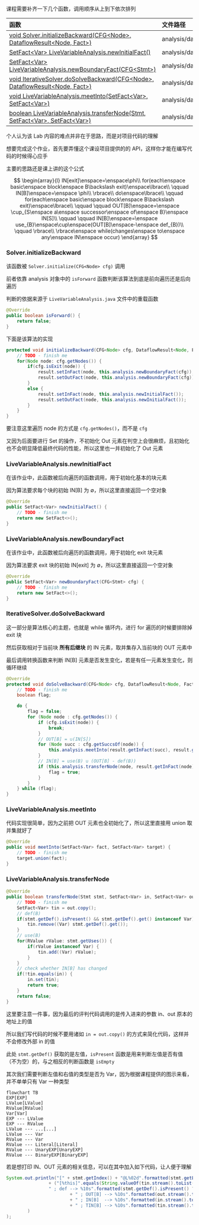 课程需要补齐一下几个函数，调用顺序从上到下依次排列

| 函数 | 文件路径 |
| :-- | :-- |
| [void Solver.initializeBackward(CFG\<Node\>, DataflowResult\<Node, Fact\>)](#Solver.initializeBackward) | analysis/dataflow/solver/Solver.java |
| [SetFact\<Var\> LiveVariableAnalysis.newInitialFact()](#LiveVariableAnalysis.newInitialFact) | analysis/dataflow/analysis/LiveVariableAnalysis.java |
| [SetFact\<Var\> LiveVariableAnalysis.newBoundaryFact(CFG\<Stmt\>)](#LiveVariableAnalysis.newBoundaryFact) | analysis/dataflow/analysis/LiveVariableAnalysis.java |
| [void IterativeSolver.doSolveBackward(CFG\<Node\>, DataflowResult\<Node, Fact\>)](#IterativeSolver.doSolveBackward) | analysis/dataflow/solver/IterativeSolver.java |
| [void LiveVariableAnalysis.meetInto(SetFact\<Var\>, SetFact\<Var\>)](#LiveVariableAnalysis.meetInto) | analysis/dataflow/analysis/LiveVariableAnalysis.java |
| [boolean LiveVariableAnalysis.transferNode(Stmt, SetFact\<Var\>, SetFact\<Var\>)](#LiveVariableAnalysis.transferNode) | analysis/dataflow/analysis/LiveVariableAnalysis.java |

个人认为该 Lab 内容的难点并非在于思路，而是对项目代码的理解

想要完成这个作业，首先要弄懂这个课设项目提供的的 API，这样你才能在编写代码的时候得心应手

主要的思路还是课上讲的这个公式

$$
\begin{array}{l}
IN[exit]\enspace=\enspace\phi\\
for(each\enspace basic\enspace block\enspace B\backslash exit)\enspace\lbrace\\
\qquad IN[B]\enspace=\enspace \phi\\
\rbrace\\
do\enspace\lbrace\\
\qquad for(each\enspace basic\enspace block\enspace B\backslash exit)\enspace\lbrace\\
\qquad \qquad OUT[B]\enspace=\enspace \cup_{S\enspace a\enspace successor\enspace of\enspace B}\enspace IN[S]\\
\qquad \qquad IN[B]\enspace=\enspace use_{B}\enspace\cup\enspace(OUT[B]\enspace-\enspace def_{B})\\
\qquad \rbrace\\
\rbrace\enspace while(changes\enspace to\enspace any\enspace IN\enspace occur)
\end{array}
$$

### Solver.initializeBackward

该函数被 `Solver.initialize(CFG<Node> cfg)` 调用

前者依靠 analysis 对象中的 `isForward` 函数判断该算法到底是前向遍历还是后向遍历

判断的依据来源于 `LiveVariableAnalysis.java` 文件中的重载函数

```java
@Override
public boolean isForward() {
    return false;
}
```

下面是该算法的实现

```java
protected void initializeBackward(CFG<Node> cfg, DataflowResult<Node, Fact> result) {
    // TODO - finish me
    for(Node node: cfg.getNodes()) {
        if(cfg.isExit(node)) {
            result.setInFact(node, this.analysis.newBoundaryFact(cfg));
            result.setOutFact(node, this.analysis.newBoundaryFact(cfg));
        }
        else {
            result.setInFact(node, this.analysis.newInitialFact());
            result.setOutFact(node, this.analysis.newInitialFact());
        }
    }
}
```

要注意这里遍历 node 的方式是 `cfg.getNodes()`，而不是 `cfg`

又因为后面要进行 Set 的操作，不初始化 Out 元素在判空上会很麻烦，且初始化也不会明显降低最终代码的性能，所以这里也一并初始化了 Out 元素

### LiveVariableAnalysis.newInitialFact

在该作业中，此函数被后向遍历的函数调用，用于初始化基本的块元素

因为算法要求每个块的初始 IN\[B\] 为 ∅，所以这里直接返回一个空对象

```java
@Override
public SetFact<Var> newInitialFact() {
    // TODO - finish me
    return new SetFact<>();
}
```

### LiveVariableAnalysis.newBoundaryFact

在该作业中，此函数被后向遍历的函数调用，用于初始化 exit 块元素

因为算法要求 exit 块的初始 IN\[exit\] 为 ∅，所以这里直接返回一个空对象

```java
@Override
public SetFact<Var> newBoundaryFact(CFG<Stmt> cfg) {
    // TODO - finish me
    return new SetFact<>();
}
```

### IterativeSolver.doSolveBackward

这一部分是算法核心的主题，也就是 while 循环内，进行 for 遍历的时候要排除掉 exit 块

然后获取相对于当前块 **所有后继块** 的 IN 元素，取并集存入当前块的 OUT 元素中

最后调用转换函数来判断 IN\[B\] 元素是否发生变化，若是有任一元素发生变化，则循环继续

```java
@Override
protected void doSolveBackward(CFG<Node> cfg, DataflowResult<Node, Fact> result) {
    // TODO - finish me
    boolean flag;

    do {
        flag = false;
        for (Node node : cfg.getNodes()) {
            if (cfg.isExit(node)) {
                break;
            }
            // OUT[B] = ∪(IN[S])
            for (Node succ : cfg.getSuccsOf(node)) {
                this.analysis.meetInto(result.getInFact(succ), result.getOutFact(node));
            }
            // IN[B] = use(B) ∪ (OUT[B] - def(B))
            if (this.analysis.transferNode(node, result.getInFact(node), result.getOutFact(node))) {
                flag = true;
            }
        }
    } while (flag);
}
```

### LiveVariableAnalysis.meetInto

代码实现很简单，因为之前把 OUT 元素也全初始化了，所以这里直接用 union 取并集就好了

```java
@Override
public void meetInto(SetFact<Var> fact, SetFact<Var> target) {
    // TODO - finish me
    target.union(fact);
}
```

### LiveVariableAnalysis.transferNode



```java
@Override
public boolean transferNode(Stmt stmt, SetFact<Var> in, SetFact<Var> out) {
    // TODO - finish me
    SetFact<Var> tin = out.copy();
    // def(B)
    if(stmt.getDef().isPresent() && stmt.getDef().get() instanceof Var) {
        tin.remove((Var) stmt.getDef().get());
    }
    // use(B)
    for(RValue rValue: stmt.getUses()) {
        if(rValue instanceof Var) {
            tin.add((Var) rValue);
        }
    }
    // check whether IN[B] has changed
    if(!tin.equals(in)) {
        in.set(tin);
        return true;
	}
    return false;
}
```

这里要注意一件事，因为最后的评判代码调用的是传入进来的参数 in、out 原本的地址上的值

所以我们写代码的时候不要用诸如 `in = out.copy()` 的方式来简化代码，这样并不会修改外部 in 的值

此处 `stmt.getDef()` 获取的是左值，`isPresent` 函数是用来判断左值是否有值（不为空）的，与之相反的判断函数是 `isEmpty`

其次我们需要判断左值和右值的类型是否为 Var，因为根据课程提供的图示来看，并不单单只有 Var 一种类型

```mermaid
flowchart TB
EXP[EXP]
LValue[LValue]
RValue[RValue]
Var[Var]
EXP --- LValue
EXP --- RValue
LValue --- ...[...]
LValue --- Var
RValue --- Var
RValue --- Literal[Literal]
RValue --- UnaryEXP[UnaryEXP]
RValue --- BinaryEXP[BinaryEXP]
```

若是想打印 IN、OUT 元素的相关信息，可以在其中加入如下代码，让人便于理解

```java
System.out.println("[" + stmt.getIndex() + "@L%02d".formatted(stmt.getLineNumber()) + "]  %20s".formatted(stmt)  
                + ("[%this]".equals(String.valueOf(tin.stream().toList())) ? "" :  
                " ; def --> %10s".formatted(stmt.getDef().isPresent() ? stmt.getDef().get() : "[NULL]")  
                        + " ; OUT[B] --> %10s".formatted(out.stream().toList())  
                        + " ; IN[B]  --> %10s".formatted(in.stream().toList())  
                        + " ; TIN[B] --> %10s".formatted(tin.stream().toList())  
        )  
);
```
